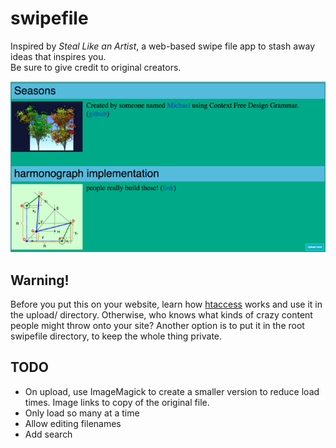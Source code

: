 # swipefile
Inspired by *Steal Like an Artist*, a web-based swipe file app to stash away ideas that inspires you.  
Be sure to give credit to original creators.

![screenshot](img/sw_ss_50pct.png)

## Warning!
Before you put this on your website, learn how [htaccess](https://www.seas.upenn.edu/cets/answers/auth-htpasswd.html) works and use it in the upload/ directory.  Otherwise, who knows what kinds of crazy content people might throw onto your site?  Another option is to put it in the root swipefile directory, to keep the whole thing private.

## TODO
* On upload, use ImageMagick to create a smaller version to reduce load times.  Image links to copy of the original file.
* Only load so many at a time
* Allow editing filenames
* Add search
